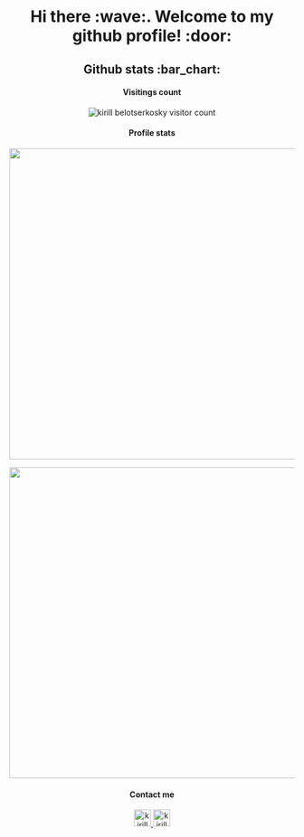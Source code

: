 <h1 align="center">Hi there :wave:. Welcome to my github profile! :door:</h2>
<h2 align="center">Github stats :bar_chart:</h2>
<h4 align="center">Visitings count</h4>
<p align="center"><img src="https://profile-counter.glitch.me/{kirfi7}/count.svg" alt="kirill belotserkosky visitor count" /></p>

<h4 align="center">Profile stats</h4>
<p align="center"><img width="550px" src="https://github-readme-stats.vercel.app/api?username=kirfi7&show_icons=true&theme=cobalt"/></p>
<p align="center"><img width="550px" src="https://github-readme-stats.vercel.app/api/top-langs/?username=kirfi7&hide_progress=true&theme=cobalt"/></p>

<h4 align="center">Contact me</h4>
<p align="center">
  <a href="https://t.me/kirfi7">
    <img src="https://www.vectorlogo.zone/logos/telegram/telegram-icon.svg" alt="kirill belotserkovsky telegram profile" height="30" width="30">
  </a>
  <a href="https://vk.com/belygnom">
    <img src="https://www.vectorlogo.zone/logos/vk/vk-icon.svg" 
    alt="kirill belotserkovsky vk profile" height="30" width="30">
  </a>  
</p>

